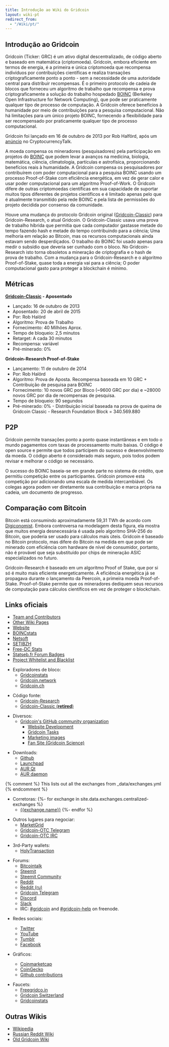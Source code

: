 ```yaml
---
title: Introdução ao Wiki do Gridcoin
layout: wiki-pt
redirect_from:
  - "/Wiki/pt/"
---
```


## Introdução ao Gridcoin

Gridcoin (Ticker: GRC) é um ativo digital descentralizado, de código aberto e baseado em matemática (criptomoeda). Gridcoin, embora eficiente em termos de energia, é a primeira e única criptomoeda que recompensa indivíduos por contribuições científicas e realiza transações criptograficamente ponto a ponto - sem a necessidade de uma autoridade central para distribuir recompensas. É o primeiro protocolo de cadeia de blocos que forneceu um algoritmo de trabalho que recompensa e prova criptograficamente a solução do trabalho hospedado [BOINC](https://en.wikipedia.org/wiki/Berkeley_Open_Infrastructure_for_Network_Computing) (Berkeley Open Infrastructure for Network Computing), que pode ser praticamente qualquer tipo de processo de computação. A Gridcoin oferece benefícios à humanidade por meio de contribuições para a pesquisa computacional. Não há limitações para um único projeto BOINC, fornecendo a flexibilidade para ser recompensado por praticamente qualquer tipo de processo computacional. 

Gridcoin foi lançado em 16 de outubro de 2013 por Rob Halförd, após um [anúncio](https://web.archive.org/web/20150622170203/cryptocointalk.com/topic/1416-gridcoin-grc-information-classic-in-retirement/) no CryptocurrencyTalk. 

A moeda compensa os mineradores (pesquisadores) pela participação em projetos do [BOINC](../boinc "wikilink") que podem levar a avanços na medicina, biologia, matemática, ciência, climatologia, partículas e astrofísica, proporcionando benefícios reais à humanidade. A Gridcoin compensa os pesquisadores por contribuírem com poder computacional para a pesquisa BOINC usando um processo Proof-of-Stake com eficiência energética, em vez de gerar calor e usar poder computacional para um algoritmo Proof-of-Work. O Gridcoin difere de outras criptomoedas científicas em sua capacidade de suportar muitos tipos diferentes de projetos científicos e é limitado apenas pelo que é atualmente transmitido pela rede BOINC e pela lista de permissões do projeto decidida por consenso da comunidade. 

Houve uma mudança do protocolo Gridcoin original ([Gridcoin-Classic](../gridcoin-classic "wikilink")) para Gridcoin-Research, o atual Gridcoin. O Gridcoin-Classic usava uma prova de trabalho híbrida que permitia que cada computador gastasse metade do tempo fazendo hash e metade do tempo contribuindo para a ciência; Uma melhoria em relação ao Bitcoin, mas os recursos computacionais ainda estavam sendo desperdiçados. O trabalho do BOINC foi usado apenas para medir o subsídio que deveria ser cunhado com o bloco. No Gridcoin-Research isto torna obsoletos a mineração de criptografia e o hash de prova de trabalho. Com a mudança para o Gridcoin-Research e o algoritmo Proof-of-Stake, quase toda a energia vai para a ciência; O poder computacional gasto para proteger a blockchain é mínimo.

## Métricas

**[Gridcoin-Classic](../gridcoin-classic "wikilink") - Aposentado**

   - Lançado: 16 de outubro de 2013
   - Aposentado: 20 de abril de 2015
   - Por: Rob Halörd
   - Algoritmo: Prova de Trabalho
   - Fornecimento: 40 Milhões Aprox.
   - Tempo de bloqueio: 2,5 minutos
   - Retarget: A cada 30 minutos
   - Recompensa: variável
   - Pré-minerado: 0%

**Gridcoin-Research Proof-of-Stake**

   - Lançamento: 11 de outubro de 2014
   - Por: Rob Halörd
   - Algoritmo: Prova de Aposta. Recompensa baseada em 10 GRC + Contribuição de pesquisa para BOINC
   - Fornecimento: 10 novos GRC por Bloco (~9600 GRC por dia) e ~28000 novos GRC por dia de recompensas de pesquisa.
   - Tempo de bloqueio: 90 segundos
   - Pré-minerado: 0% - Distribuição inicial baseada na prova de queima de
     Gridcoin Classic - Research Foundation Block = 340.569.880

## P2P

Gridcoin permite transações ponto a ponto quase instantâneas e em todo o mundo
pagamentos com taxas de processamento muito baixas. O código é open source e permite
que todos participem do sucesso e desenvolvimento da moeda.
O código aberto é considerado mais seguro, pois todos podem revisar e
melhorar o código se necessário.

O sucesso do BOINC baseia-se em grande parte no sistema de crédito, que permitiu
competição entre os participantes. Gridcoin promove esta competição por
adicionando uma escala de medida intercambiável. Os colegas agora podem ver diretamente
sua contribuição e marca própria na cadeia, um documento de
progresso.

## Comparação com Bitcoin

Bitcoin está consumindo aproximadamente 59,31 TWh de acordo com
[Digiconomist](https://digiconomist.net/bitcoin-energy-consumption).
Embora controversa na modelagem desta figura, ela mostra que muitos
energia desnecessária é usada pelo algoritmo SHA-256 do Bitcoin, que poderia
ser usado para cálculos mais úteis. Gridcoin é baseado no Bitcoin
protocolo, mas difere do Bitcoin na medida em que pode ser minerado com eficiência
com hardware de nível de consumidor, portanto, não é provável que seja substituído por
chips de mineração ASIC especializados no futuro.

Gridcoin-Research é baseado em um algoritmo Proof of Stake, que por si só
é muito mais eficiente energeticamente. A eficiência energética já se propagava
durante o lançamento da Peercoin, a primeira moeda Proof-of-Stake.
Proof-of-Stake permite que os mineradores dediquem seus recursos de computação para
cálculos científicos em vez de proteger o blockchain.

## Links oficiais

  - [Team and Contributors](../team-and-contributors "wikilink")
  - [Other Wiki Pages](../pages "wikilink")
  - [Website](https://gridcoin.us/)
  - [BOINCstats](https://boincstats.com/en/stats/-1/team/detail/118094994/overview)
  - [Netsoft](http://www.boinc.netsoft-online.com/e107_plugins/boinc/bp_home.php)
  - [SETIBZH](https://statsbzh.boinc-af.org/team.php?name=R3JpZGNvaW4=)
  - [Free-DC Stats](https://stats.free-dc.org/stats.php?page=teambycpid&team=Gridcoin)
  - [Statseb.fr Forum Badges](https://signature.statseb.fr/index.py?action=team_badge&teamid=100454)
  - [Project Whitelist and Blacklist](https://gridcoin.ddns.net/pages/project-list.php)

<!-- end list -->

  - Exploradores de bloco:
      - [Gridcoinstats](https://gridcoinstats.eu/)
      - [Gridcoin.network](https://gridcoin.network/)
      - [Gridcoin.ch](https://gridcoin.ch/dashboard)

<!-- end list -->

  - Código fonte:
      - [Gridcoin-Research](https://github.com/gridcoin-community/Gridcoin-Research)
      - [Gridcoin-Classic (**retired**)](https://github.com/gridcoin/Gridcoin-master)

<!-- end list -->

  - Diversos:
      - [Gridcoin's GitHub community organization](https://github.com/gridcoin-community)
          - [Website Development](https://github.com/gridcoin-community/Gridcoin-Site)
          - [Gridcoin Tasks](https://github.com/gridcoin-community/Gridcoin-Tasks)
          - [Marketing images](https://github.com/gridcoin-community/Gridcoin-Marketing)
          - [Fan Site (Gridcoin Science)](https://gridcoin.science)

<!-- end list -->
  - Downloads:
      - [Github](https://github.com/gridcoin-community/Gridcoin-Research/releases)
      - [Launchpad](https://launchpad.net/gridcoin)
      - [AUR Qt](https://aur.archlinux.org/packages/gridcoinresearch-qt)
      - [AUR daemon](https://aur.archlinux.org/packages/gridcoinresearchd/)

<!-- end list -->
  {% comment %} This lists out all the exchanges from _data/exchanges.yml {% endcomment %}
  - Corretoras:
      {%- for exchange in site.data.exchanges.centralized-exchanges %}
      - [{{exchange.name}}]({{exchange.link}})
      {%- endfor %}

<!-- end list -->

  - Outros lugares para negociar:
      - [MarketGrid](https://www.reddit.com/r/MarketGrid/)
      - [Gridcoin-OTC Telegram](https://t.me/localgridcoins)
      - [Gridcoin-OTC IRC](https://kiwiirc.com/client/irc.snoonet.org:6697/#gridcoin-otc)

<!-- end list -->

  - 3rd-Party wallets:
      - [HolyTransaction](https://holytransaction.com/)

<!-- end list -->

  - Forums:
      - [Bitcointalk](https://bitcointalk.org/index.php?topic=324118.0)
      - [Steemit](https://steemit.com/created/gridcoin)
      - [Steemit Community](https://steemit.com/created/hive-161364)
      - [Reddit](https://reddit.com/r/gridcoin)
      - [Reddit (ru)](https://reddit.com/r/russiangridcoin)
      - [Gridcoin Telegram](https://t.me/gridcoin)
      - [Discord](https://discord.gg/jf9XX4a)
      - [Slack](https://join.slack.com/t/teamgridcoin/shared_invite/enQtMjk2NTI4MzAwMzg0LTUzMmY0YjdiNzYxYzQ0MDc3MGE1NjQ3Nzg2NWMzZTUzMjAwZjdhMWI1YWUzMDE4YzQyZjVjMjMzOTc1M2RmMmM/)
      - IRC: [#gridcoin](https://kiwiirc.com/client/irc.freenode.net:6697/#gridcoin) and [#gridcoin-help](https://kiwiirc.com/client/irc.freenode.net:6697/#gridcoin-help) on freenode.

<!-- end list -->

  - Redes sociais:
      - [Twitter](https://twitter.com/GridcoinNetwork)
      - [YouTube](https://www.youtube.com/c/GridcoinNetwork)
      - [Tumblr](https://gridcoin.tumblr.com/)
      - [Facebook](https://facebook.com/gridcoins)

  - Gráficos:
      - [Coinmarketcap](https://coinmarketcap.com/currencies/gridcoin/)
      - [CoinGecko](https://coingecko.com/en/coins/gridcoin-research)
      - [Github contributions](https://github.com/gridcoin-community/Gridcoin-Research/graphs/contributors)
        
<!-- end list -->
  - Faucets:
    - [Freegridco.in](https://freegridco.in/)
    - [Gridcoin Switzerland](https://gridcoin.ch/faucet)
    - [Gridcoinstats](https://gridcoinstats.eu/faucet)

## Outras Wikis

  - [Wikipedia](https://en.wikipedia.org/wiki/Gridcoin)
  - [Russian Reddit Wiki](https://reddit.com/r/russiangridcoin/wiki/)
  - [Old Gridcoin Wiki](https://github.com/gridcoin-community/Gridcoin-Wiki/wiki)

